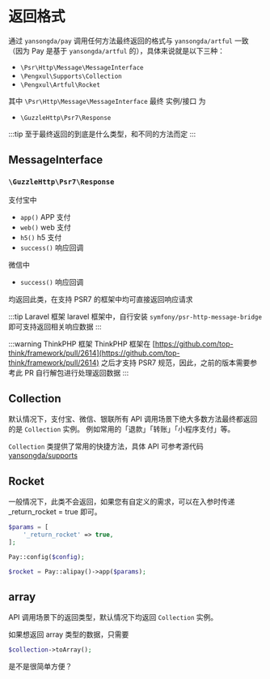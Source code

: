 # 返回格式

通过 `yansongda/pay` 调用任何方法最终返回的格式与 `yansongda/artful` 一致
（因为 Pay 是基于 `yansongda/artful` 的），具体来说就是以下三种：

- `\Psr\Http\Message\MessageInterface`
- `\Pengxul\Supports\Collection`
- `\Pengxul\Artful\Rocket`

其中 `\Psr\Http\Message\MessageInterface` 最终 实例/接口 为

- `\GuzzleHttp\Psr7\Response`

:::tip
至于最终返回的到底是什么类型，和不同的方法而定
:::

## MessageInterface

### `\GuzzleHttp\Psr7\Response`

支付宝中

- `app()` APP 支付
- `web()` web 支付
- `h5()`  h5 支付
- `success()` 响应回调

微信中

- `success()` 响应回调

均返回此类，在支持 PSR7 的框架中均可直接返回响应请求

:::tip Laravel 框架
laravel 框架中，自行安装 `symfony/psr-http-message-bridge` 即可支持返回相关响应数据
:::

:::warning ThinkPHP 框架
ThinkPHP 框架在 [https://github.com/top-think/framework/pull/2614](https://github.com/top-think/framework/pull/2614) 之后才支持 PSR7 规范，因此，之前的版本需要参考此 PR 自行解包进行处理返回数据
:::

## Collection

默认情况下，支付宝、微信、银联所有 API 调用场景下绝大多数方法最终都返回的是 `Collection` 实例。
例如常用的「退款」「转账」「小程序支付」等。

`Collection` 类提供了常用的快捷方法，具体 API 可参考源代码 [yansongda/supports](https://github.com/yansongda/supports)

## Rocket

一般情况下，此类不会返回，如果您有自定义的需求，可以在入参时传递 _return_rocket = true 即可。

```php
$params = [
    '_return_rocket' => true,
];

Pay::config($config);

$rocket = Pay::alipay()->app($params);
```

## array

API 调用场景下的返回类型，默认情况下均返回 `Collection` 实例。

如果想返回 array 类型的数据，只需要

```php
$collection->toArray();
```

是不是很简单方便？
